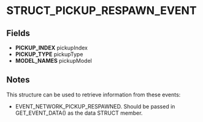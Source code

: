 # STRUCT_PICKUP_RESPAWN_EVENT

## Fields
* **PICKUP_INDEX** pickupIndex
* **PICKUP_TYPE** pickupType
* **MODEL_NAMES** pickupModel

## Notes
This structure can be used to retrieve information from these events:
- EVENT_NETWORK_PICKUP_RESPAWNED.
Should be passed in GET_EVENT_DATA() as the data STRUCT member.
